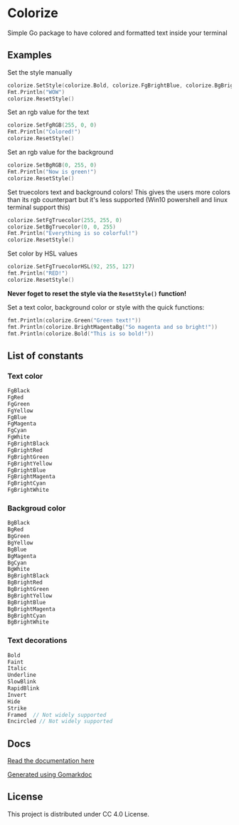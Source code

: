 # Colorize

Simple Go package to have colored and formatted text inside your terminal

## Examples

Set the style manually

```go
colorize.SetStyle(colorize.Bold, colorize.FgBrightBlue, colorize.BgBrightYellow)
Fmt.Println("WOW")
colorize.ResetStyle()
```

Set an rgb value for the text

```go
colorize.SetFgRGB(255, 0, 0)
Fmt.Println("Colored!")
colorize.ResetStyle()
```

Set an rgb value for the background

```go
colorize.SetBgRGB(0, 255, 0)
Fmt.Println("Now is green!")
colorize.ResetStyle()
```

Set truecolors text and background colors! This gives the users more colors than its rgb counterpart but it's less supported (Win10 powershell and linux terminal support this)

```go
colorize.SetFgTruecolor(255, 255, 0)
colorize.SetBgTruecolor(0, 0, 255)
Fmt.Println("Everything is so colorful!")
colorize.ResetStyle()
```

Set color by HSL values

```go
colorize.SetFgTruecolorHSL(92, 255, 127)
fmt.Println("RED!")
colorize.ResetStyle()
```

**Never foget to reset the style via the `ResetStyle()` function!**

Set a text color, background color or style with the quick functions:

```go
fmt.Println(colorize.Green("Green text!"))
fmt.Println(colorize.BrightMagentaBg("So magenta and so bright!"))
fmt.Println(colorize.Bold("This is so bold!"))
```

## List of constants

### Text color

```go
FgBlack
FgRed
FgGreen
FgYellow
FgBlue
FgMagenta
FgCyan
FgWhite
FgBrightBlack
FgBrightRed
FgBrightGreen
FgBrightYellow
FgBrightBlue
FgBrightMagenta
FgBrightCyan
FgBrightWhite
```

### Backgroud color

```go
BgBlack
BgRed
BgGreen
BgYellow
BgBlue
BgMagenta
BgCyan
BgWhite
BgBrightBlack
BgBrightRed
BgBrightGreen
BgBrightYellow
BgBrightBlue
BgBrightMagenta
BgBrightCyan
BgBrightWhite
```

### Text decorations

```go
Bold
Faint
Italic
Underline
SlowBlink
RapidBlink
Invert
Hide
Strike
Framed  // Not widely supported
Encircled // Not widely supported
```

## Docs

[Read the documentation here](/DOCS.md)

[Generated using Gomarkdoc](https://github.com/princjef/gomarkdoc)

## License

This project is distributed under CC 4.0 License.
